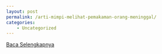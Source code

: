 ```yaml
---
layout: post
permalink: /arti-mimpi-melihat-pemakaman-orang-meninggal/
categories:
    - Uncategorized
---
```


[Baca Selengkapnya](/09)